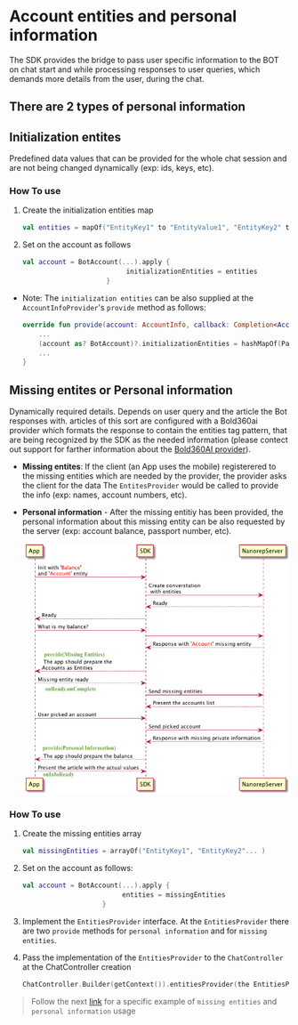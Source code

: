# Account entities and personal information

The SDK provides the bridge to pass user specific information to the BOT on chat start and while processing responses to user queries, which demands more details from the user, during the chat.

## There are 2 types of personal information

## __Initialization entites__

Predefined data values that can be provided for the whole chat session and are not being changed dynamically (exp: ids, keys, etc).

### How To use

1. Create the initialization entities map

   ```kotlin
   val entities = mapOf("EntityKey1" to "EntityValue1", "EntityKey2" to "EntityValue2", ... )
   ```

2. Set on the account as follows

   ```kotlin
   val account = BotAccount(...).apply {
                             initializationEntities = entities
                        }
   ```

- Note: The `initialization entities` can be also supplied at the `AccountInfoProvider`'s `provide` method as follows:

    ```kotlin
    override fun provide(account: AccountInfo, callback: Completion<AccountInfo>) {
        ...
        (account as? BotAccount)?.initializationEntities = hashMapOf(Pair("USERID", "12345"))
        ...
    }
    ```

## __Missing entites or Personal information__

Dynamically required details. Depends on user query and the article the Bot responses with.
articles of this sort are configured with a Bold360ai provider which formats the response to contain the entities tag pattern, that are being recognized by the SDK as the needed information (please contect out support for farther information about the [Bold360AI provider](https://support.bold360.com/bold360/help/how-do-i-create-a-csv-provider)).

- **Missing entites**: If the client (an App uses the mobile) registerered to the missing
  entities which are needed by the provider, the provider asks the client for the data
  The `EntitesProvider` would be called to provide the info (exp: names, account numbers, etc).

- **Personal information** - After the missing entitiy has been provided, the personal
  information about this missing entity can be also requested by the server  (exp: account balance, passport number, etc).

  ![provide missing entites / personal info](images/Android/personalInfo.png)

### How To use

1. Create the missing entities array

    ```kotlin
    val missingEntities = arrayOf("EntityKey1", "EntityKey2"... )
    ```

2. Set on the account as follows:

     ```kotlin
    val account = BotAccount(...).apply {
                              entities = missingEntities
                         }
    ```

3. Implement the `EntitiesProvider` interface.
   At the `EntitiesProvider` there are two `provide` methods for `personal information` and for `missing entities`.

4. Pass the implementation of the `EntitiesProvider` to the `ChatController` at the ChatController creation

    ```kotlin
    ChatController.Builder(getContext()).entitiesProvider(the EntitiesProvider implemintation)...build(...)
    ```

 >Follow the next [link](missing_entities_example.md) for a specific example of `missing entities` and `personal information` usage
